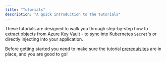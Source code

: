 ```yaml
---
title: "Tutorials"
description: "A quick introduction to the tutorials"
---
```


These tutorials are designed to walk you through step-by-step how to extract objects from Azure Key Vault - to sync into Kubernetes `Secret`'s or directly injecting into your application.

Before getting started you need to make sure the tutorial [prerequisites](tutorials/prerequisites) are in place, and you are good to go!